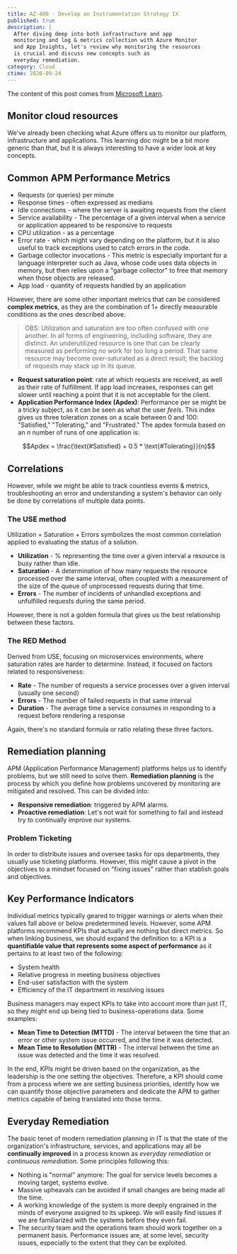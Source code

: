 ```yaml
---
title: AZ-400 - Develop an Instrumentation Strategy IX
published: true
description: |
  After diving deep into both infrastructure and app
  monitoring and log & metrics collection with Azure Monitor
  and App Insights, let's review why monitoring the resources
  is crucial and discuss new concepts such as
  everyday remediation.  
category: Cloud
ctime: 2020-09-24
---
```


The content of this post comes from [Microsoft Learn](https://docs.microsoft.com/en-us/learn/modules/cmu-monitor-cloud-resources/).

## Monitor cloud resources

We've already been checking what Azure offers us to monitor our platform, infrastructure and applications. This learning doc might be a bit more generic than that, but it is always interesting to have a wider look at key concepts.

## Common APM Performance Metrics

* Requests (or queries) per minute
* Response times - often expressed as medians
* Idle connections - where the server is awaiting requests from the client
* Service availability - The percentage of a given interval when a service or application appeared to be responsive to requests
* CPU utilization - as a percentage
* Error rate - which might vary depending on the platform, but it is also useful to track exceptions used to catch errors in the code.
* Garbage collector invocations - This metric is especially important for a language interpreter such as Java, whose code uses data objects in memory, but then relies upon a "garbage collector" to free that memory when those objects are released.
* App load - quantity of requests handled by an application

However, there are some other important metrics that can be considered **complex metrics**, as they are the combination of 1+ directly measurable conditions as the ones described above.

> OBS: Utilization and saturation are too often confused with one another. In all forms of engineering, including software, they are distinct. An underutilized resource is one that can be clearly measured as performing no work for too long a period. That same resource may become over-saturated as a direct result; the backlog of requests may stack up in its queue.

* **Request saturation point**: rate at which requests are received, as well as their rate of fulfillment. If app load increases, responses can get slower until reaching a point that it is not acceptable for the client.
* **Application Performance Index (Apdex)**: Performance per se might be a tricky subject, as it can be seen as what the user *feels*. This index gives us three toleration zones on a scale between 0 and 100: "Satisfied," "Tolerating," and "Frustrated." The apdex formula based on an $n$ number of runs of one application is:

$$Apdex = \frac{\text{#Satisfied} + 0.5 * \text{#Tolerating}}{n}$$

## Correlations

However, while we might be able to track countless events & metrics, troubleshooting an error and understanding a system's behavior can only be done by correlations of multiple data points.

### The USE method

Utilization + Saturation + Errors symbolizes the most common correlation applied to evaluating the status of a solution.

* **Utilization** - % representing the time over a given interval a resource is busy rather than idle.
* **Saturation** - A determination of how many requests the resource processed over the same interval, often coupled with a measurement of the size of the queue of unprocessed requests during that time.
* **Errors** - The number of incidents of unhandled exceptions and unfulfilled requests during the same period.

However, there is not a golden formula that gives us the best relationship between these factors.

### The RED Method

Derived from USE, focusing on microservices environments, where saturation rates are harder to determine. Instead, it focused on factors related to responsiveness:

* **Rate** - The number of requests a service processes over a given interval (usually one second)
* **Errors** - The number of failed requests in that same interval
* **Duration** - The average time a service consumes in responding to a request before rendering a response

Again, there's no standard formula or ratio relating these three factors.

## Remediation planning

APM (Application Performance Management) platforms helps us to identify problems, but we still need to solve them. **Remediation planning** is the process by which you define how problems uncovered by monitoring are mitigated and resolved. This can be divided into:
* **Responsive remediation**: triggered by APM alarms.
* **Proactive remediation**: Let's not wait for something to fail and instead try to continually improve our systems.

### Problem Ticketing

In order to distribute issues and oversee tasks for ops departments, they usually use ticketing platforms. However, this might cause a pivot in the objectives to a mindset focused on "fixing issues" rather than stablish goals and objectives.

## Key Performance Indicators

Individual metrics typically geared to trigger warnings or alerts when their values fall above or below predetermined levels. However, some APM platforms recommend KPIs that actually are nothing but direct metrics. So when linking business, we should expand the definition to: a KPI is a **quantifiable value that represents some aspect of performance** as it pertains to at least two of the following:

* System health
* Relative progress in meeting business objectives
* End-user satisfaction with the system
* Efficiency of the IT department in resolving issues

Business managers may expect KPIs to take into account more than just IT, so they might end up being tied to business-operations data. Some examples:
* **Mean Time to Detection (MTTD)** - The interval between the time that an error or other system issue occurred, and the time it was detected.
* **Mean Time to Resolution (MTTR)** - The interval between the time an issue was detected and the time it was resolved.

In the end, KPIs might be driven based on the organization, as the leadership is the one setting the objectives. Therefore, a KPI should come from a process where we are setting business priorities, identify how we can quantify those objective parameters and dedicate the APM to gather metrics capable of being translated into those terms.

## Everyday Remediation

The basic tenet of modern remediation planning in IT is that the state of the organization's infrastructure, services, and applications may all be **continually improved** in a process known as *everyday remediation* or *continuous remediation*. Some principles following this:

* Nothing is "normal" anymore: The goal for service levels becomes a moving target, systems evolve.
* Massive upheavals can be avoided if small changes are being made all the time.
* A working knowledge of the system is more deeply engrained in the minds of everyone assigned to its upkeep. We will easily find issues if we are familiarized with the systems before they even fail.
* The security team and the operations team should work together on a permanent basis. Performance issues are, at some level, security issues, especially to the extent that they can be exploited.


